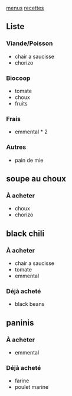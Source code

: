[menus](/menu.html)
[recettes](/recipe.html)

## Liste
### Viande/Poisson
- chair a saucisse
- chorizo
### Biocoop
- tomate
- choux
- fruits
### Frais
- emmental * 2
### Autres
- pain de mie 

## soupe au choux
### À acheter
- choux
- chorizo

## black chili
### À acheter
- chair a saucisse
- tomate
- emmental
### Déjà acheté 
- black beans

## paninis
### À acheter
- emmental
### Déjà acheté 
- farine
- poulet marine
